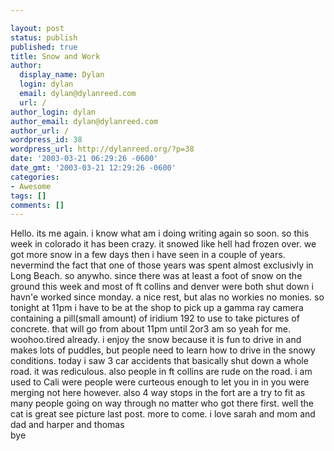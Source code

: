 ```yaml
---

layout: post
status: publish
published: true
title: Snow and Work
author:
  display_name: Dylan
  login: dylan
  email: dylan@dylanreed.com
  url: /
author_login: dylan
author_email: dylan@dylanreed.com
author_url: /
wordpress_id: 38
wordpress_url: http://dylanreed.org/?p=38
date: '2003-03-21 06:29:26 -0600'
date_gmt: '2003-03-21 12:29:26 -0600'
categories:
- Awesome
tags: []
comments: []
---
```


Hello. its me again. i know what am i doing writing again so soon. so this week in colorado it has been crazy. it snowed like hell had frozen over. we got more snow in a few days then i have seen in a couple of years. nevermind the fact that one of those years was spent almost exclusivly in Long Beach. so anywho. since there was at least a foot of snow on the ground this week and most of ft collins and denver were both shut down i havn'e worked since monday. a nice rest, but alas no workies no monies. so tonight at 11pm i have to be at the shop to pick up a gamma ray camera containing a pill(small amount) of iridium 192 to use to take pictures of concrete. that will go from about 11pm until 2or3 am so yeah for me. woohoo.tired already. i enjoy the snow because it is fun to drive in and makes lots of puddles, but people need to learn how to drive in the snowy conditions. today i saw 3 car accidents that basically shut down a whole road. it was rediculous. also people in ft collins are rude on the road. i am used to Cali were people were curteous enough to let you in in you were merging not here however. also 4 way stops in the fort are a try to fit as many people going on way through no matter who got there first. well the cat is great see picture last post. more to come. i love sarah and mom and dad and harper and thomas  
bye

